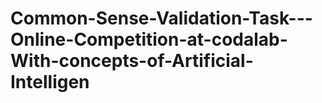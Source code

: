 # Common-Sense-Validation-Task---Online-Competition-at-codalab-With-concepts-of-Artificial-Intelligen